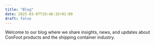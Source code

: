 ```yaml
---
title: "Blog"
date: 2025-03-07T19:46:32+01:00
draft: false
---
```


Welcome to our blog where we share insights, news, and updates about ConFoot products and the shipping container industry.
